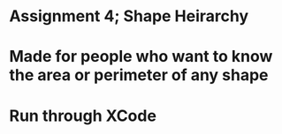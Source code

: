 # Assignment 4; Shape Heirarchy

# Made for people who want to know the area or perimeter of any shape 

# Run through XCode 
